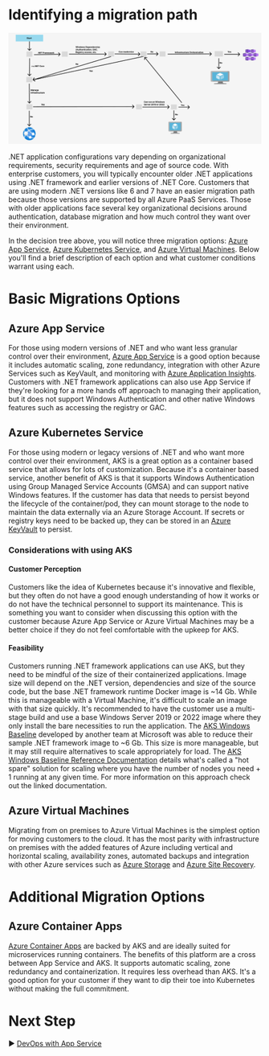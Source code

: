 # Identifying a migration path 

![Decision Tree](media/Decision%20Tree%20-%20NET.png)

.NET application configurations vary depending on organizational requirements, security requirements and age of source code. With enterprise customers, you will typically encounter older .NET applications using .NET framework and earlier versions of .NET Core. Customers that are using modern .NET versions like 6 and 7 have an easier migration path because those versions are supported by all Azure PaaS Services. Those with older applications face several key organizational decisions around authentication, database migration and how much control they want over their environment. 

In the decision tree above, you will notice three migration options: [Azure App Service](https://learn.microsoft.com/azure/app-service/), [Azure Kubernetes Service](https://learn.microsoft.com/azure/aks/), and [Azure Virtual Machines](https://learn.microsoft.com/azure/virtual-machines/). Below you'll find a brief description of each option and what customer conditions warrant using each. 

# Basic Migrations Options

## Azure App Service

For those using modern versions of .NET and who want less granular control over their environment, [Azure App Service](https://learn.microsoft.com/azure/app-service/) is a good option because it includes automatic scaling, zone redundancy, integration with other Azure Services such as KeyVault, and monitoring with [Azure Application Insights](https://learn.microsoft.com/azure/azure-monitor/). Customers with .NET framework applications can also use App Service if they're looking for a more hands off approach to managing their application, but it does not support Windows Authentication and other native Windows features such as accessing the registry or GAC.

## Azure Kubernetes Service
For those using modern or legacy versions of .NET and who want more control over their environment, AKS is a great option as a container based service that allows for lots of customization. Because it's a container based service, another benefit of AKS is that it supports Windows Authentication using Group Managed Service Accounts (GMSA) and can support native Windows features. If the customer has data that needs to persist beyond the lifecycle of the container/pod, they can mount storage to the node to maintain the data externally via an Azure Storage Account. If secrets or registry keys need to be backed up, they can be stored in an [Azure KeyVault](https://learn.microsoft.com/azure/key-vault/general/overview) to persist. 

### **Considerations with using AKS**
#### **Customer Perception**
Customers like the idea of Kubernetes because it's innovative and flexible, but they often do not have a good enough understanding of how it works or do not have the technical personnel to support its maintenance. This is something you want to consider when discussing this option with the customer because Azure App Service or Azure Virtual Machines may be a better choice if they do not feel comfortable with the upkeep for AKS. 

#### **Feasibility**
Customers running .NET framework applications can use AKS, but they need to be mindful of the size of their containerized applications. Image size will depend on the .NET version, dependencies and size of the source code, but the base .NET framework runtime Docker image is ~14 Gb. While this is manageable with a Virtual Machine, it's difficult to scale an image with that size quickly. It's recommended to have the customer use a multi-stage build and use a base Windows Server 2019 or 2022 image where they only install the bare necessities to run the application. The [AKS Windows Baseline](https://github.com/Azure/aks-baseline-windows) developed by another team at Microsoft was able to reduce their sample .NET framework image to ~6 Gb. This size is more manageable, but it may still require alternatives to scale appropriately for load. The [AKS Windows Baseline Reference Documentation]() details what's called a "hot spare" solution for scaling where you have the number of nodes you need + 1 running at any given time. For more information on this approach check out the linked documentation.   

## Azure Virtual Machines

Migrating from on premises to Azure Virtual Machines is the simplest option for moving customers to the cloud. It has the most parity with infrastructure on premises with the added features of Azure including vertical and horizontal scaling, availability zones, automated backups and integration with other Azure services such as [Azure Storage](https://learn.microsoft.com/azure/storage/common/storage-introduction) and [Azure Site Recovery](https://learn.microsoft.com/azure/virtual-machines/overview). 

# Additional Migration Options

## Azure Container Apps
[Azure Container Apps](https://learn.microsoft.com/azure/container-apps/compare-options#azure-container-apps) are backed by AKS and are ideally suited for microservices running containers. The benefits of this platform are a cross between App Service and AKS. It supports automatic scaling, zone redundancy and containerization. It requires less overhead than AKS. It's a good option for your customer if they want to dip their toe into Kubernetes without making the full commitment.    

# Next Step
:arrow_forward: [DevOps with App Service](../04-devops-w-app-service/README.md)